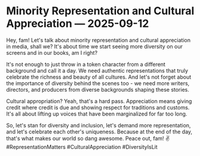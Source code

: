 # Minority Representation and Cultural Appreciation — 2025-09-12

Hey, fam! Let's talk about minority representation and cultural appreciation in media, shall we? It's about time we start seeing more diversity on our screens and in our books, am I right?

It's not enough to just throw in a token character from a different background and call it a day. We need authentic representations that truly celebrate the richness and beauty of all cultures. And let's not forget about the importance of diversity behind the scenes too - we need more writers, directors, and producers from diverse backgrounds shaping these stories.

Cultural appropriation? Yeah, that's a hard pass. Appreciation means giving credit where credit is due and showing respect for traditions and customs. It's all about lifting up voices that have been marginalized for far too long.

So, let's stan for diversity and inclusion, let's demand more representation, and let's celebrate each other's uniqueness. Because at the end of the day, that's what makes our world so dang awesome. Peace out, fam! ✌️ #RepresentationMatters #CulturalAppreciation #DiversityIsLit